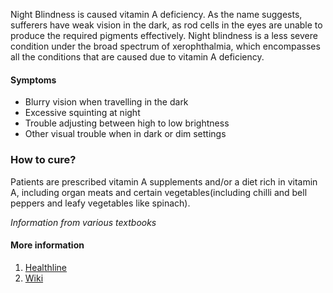 Night Blindness is caused vitamin A deficiency. As the name suggests, sufferers have weak vision in the dark, as rod cells in the eyes are unable to produce the required pigments effectively. Night blindness is a less severe condition under the broad spectrum of xerophthalmia, which encompasses all the conditions that are caused due to vitamin A deficiency.

#### Symptoms
 * Blurry vision when travelling in the dark
 * Excessive squinting at night
 * Trouble adjusting between high to low brightness
 * Other visual trouble when in dark or dim settings


### How to cure?
Patients are prescribed vitamin A supplements and/or a diet rich in vitamin A, including organ meats and certain vegetables(including chilli and bell peppers and leafy vegetables like spinach).

_Information from various textbooks_

#### More information
1. [Healthline](https://www.healthline.com/health/vision-night-blindness)
2. [Wiki](https://en.wikipedia.org/wiki/Nyctalopia)